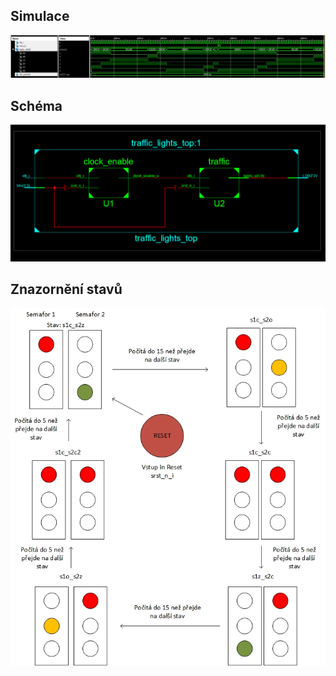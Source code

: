 ﻿## Simulace
![simulace_lab08.JPG](/Labs/images/simulace_lab08_reset.JPG)

## Schéma
![traffic_lights_schema.PNG](/Labs/images/traffic_lights_schema.PNG)

## Znazornění stavů
![traffic_lights_stavy.jpg](/Labs/images/lab08_stavy.jpg)


